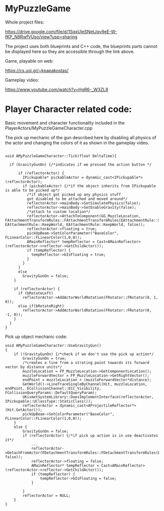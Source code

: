 # MyPuzzleGame

Whole project files:

https://drive.google.com/file/d/1SqxUleSNetJqv9eE-W-fKP_N9RwfVUso/view?usp=sharing

The project uses both blueprints and C++ code, the blueprints parts cannot be displayed here so they are accessible through the link above.

Game, playable on web:

https://cs.uoi.gr/~kpapakostas/

Gameplay video:

https://www.youtube.com/watch?v=HgR6-_W3ZL8

# Player Character related code:</br>

Basic movement and character functionality included in the PlayerActors/MyPuzzleGameCharacter.cpp

The pick up mechanic of the gun described here by disabling all physics of the actor and changing the colors of it as shown in the gameplay video.

```

void AMyPuzzleGameCharacter::Tick(float DeltaTime){

  if (GravityGunOn) {/*indicates if we pressed the action button */

      if (reflectorActor) {
        IPickupable* pickableActor = dynamic_cast<IPickupable*>(reflectorActor);
        if (pickableActor) {/*if the object inherits from IPickupable is able to be picked up*/
          /*if object got picked up any physics stuff
          got disabled to be attached and moved around*/
          reflectorActor->mainBody->SetSimulatePhysics(false);
          reflectorActor->mainBody->SetEnableGravity(false);
          /*attach to custom location*/
          reflectorActor->AttachToComponent(GG_MuzzleLocation, FAttachmentTransformRules::FAttachmentTransformRules(EAttachmentRule::SnapToTarget, EAttachmentRule::KeepWorld, EAttachmentRule::KeepWorld, false));
          reflectorActor->floating = true;
          pickUpBeam->SetColorParameter("BaseColor", FLinearColor::FLinearColor(1,0,0));
          AMainReflector* tempReflector = Cast<AMainReflector>(reflectorActor->reflector->GetChildActor());
          if (tempReflector) {
            tempReflector->bIsFloating = true;
          }
        }
      }
      else
        GravityGunOn = false;
    }

    if (reflectorActor) {
      if (bRotateLeft)
        reflectorActor->AddActorWorldRotation(FRotator::FRotator(0, 1, 0));
      else if(bRotateRight)
        reflectorActor->AddActorWorldRotation(FRotator::FRotator(0, -1, 0));
    }
  }
}
```

Pick up object mechanic code:</br>

```
void AMyPuzzleGameCharacter::UseGravityGun()
{
	if (!GravityGunOn) {/*check if we don't use the pick up action*/
		GravityGunOn = true;
		/*creates a line from a strating point towards its forward vector by distance units*/
		muzzleLocation = FP_MuzzleLocation->GetComponentLocation();
		muzzleForwardVector = FP_MuzzleLocation->GetRightVector();
		endPoint = muzzleLocation + (muzzleForwardVector*distance);
		GetWorld()->LineTraceSingleByChannel(Hit, muzzleLocation, endPoint, ECollisionChannel::ECC_Visibility, FCollisionQueryParams::DefaultQueryParam);
		UKismetSystemLibrary::DoesImplementInterface(reflectorActor, IPickupable::UClassType::StaticClass());
		reflectorActor = dynamic_cast<AProjectileReflector*>(Hit.GetActor());		
		pickUpBeam->SetColorParameter("BaseColor", FLinearColor::FLinearColor(1,0,0));
	}
	else {
		GravityGunOn = false;
		if (reflectorActor) {/*if pick up action is in use deactivates it*/
			...
			reflectorActor->DetachFromActor(FDetachmentTransformRules::FDetachmentTransformRules(EDetachmentRule::KeepWorld, false));
			reflectorActor->floating = false;
			AMainReflector* tempReflector = Cast<AMainReflector>(reflectorActor->reflector->GetChildActor());
			if (tempReflector) {
				tempReflector->bIsFloating = false;
			}

		}
		reflectorActor = NULL;
	}
}
```
